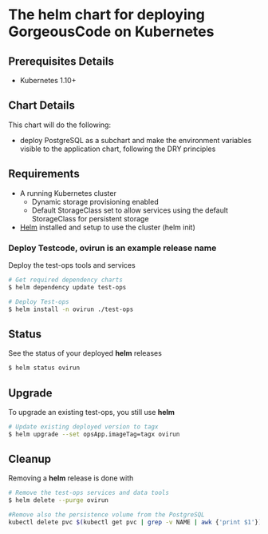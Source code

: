 # The helm chart for deploying GorgeousCode on Kubernetes

## Prerequisites Details

* Kubernetes 1.10+

## Chart Details
This chart will do the following:

* deploy PostgreSQL as a subchart and make the environment variables visible to the  application chart, following the DRY principles 

## Requirements
- A running Kubernetes cluster
  - Dynamic storage provisioning enabled
  - Default StorageClass set to allow services using the default StorageClass for persistent storage
- [Helm](https://helm.sh/) installed and setup to use the cluster (helm init)


### Deploy Testcode, ovirun is an example release name
Deploy the test-ops tools and services
```bash
# Get required dependency charts
$ helm dependency update test-ops

# Deploy Test-ops
$ helm install -n ovirun ./test-ops
```

## Status
See the status of your deployed **helm** releases
```bash
$ helm status ovirun
```

## Upgrade
To upgrade an existing test-ops, you still use **helm**
```bash
# Update existing deployed version to tagx
$ helm upgrade --set opsApp.imageTag=tagx ovirun
```

## Cleanup
Removing a **helm** release is done with
```bash
# Remove the test-ops services and data tools
$ helm delete --purge ovirun

#Remove also the persistence volume from the PostgreSQL 
kubectl delete pvc $(kubectl get pvc | grep -v NAME | awk {'print $1'})

```
